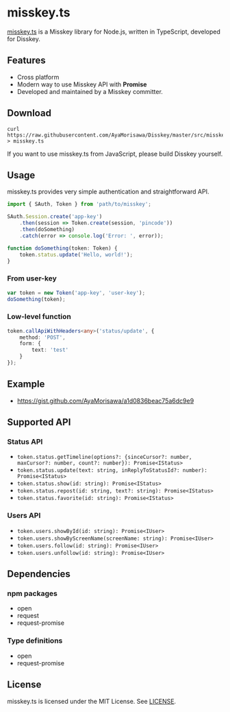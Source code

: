 misskey.ts
====

[misskey.ts](misskey.ts) is a Misskey library for Node.js, written in TypeScript, developed for Disskey.

## Features
* Cross platform
* Modern way to use Misskey API with **Promise**
* Developed and maintained by a Misskey committer.

## Download
```
curl https://raw.githubusercontent.com/AyaMorisawa/Disskey/master/src/misskey.ts > misskey.ts
```

If you want to use misskey.ts from JavaScript, please build Disskey yourself.

## Usage
misskey.ts provides very simple authentication and straightforward API.

```ts
import { SAuth, Token } from 'path/to/misskey';

SAuth.Session.create('app-key')
	.then(session => Token.create(session, 'pincode'))
	.then(doSomething)
	.catch(error => console.log('Error: ', error));

function doSomething(token: Token) {
	token.status.update('Hello, world!');
}
```

### From user-key
```ts
var token = new Token('app-key', 'user-key');
doSomething(token);
```

### Low-level function
```ts
token.callApiWithHeaders<any>('status/update', {
	method: 'POST',
	form: {
		text: 'test'
	}
});
```

## Example
* https://gist.github.com/AyaMorisawa/a1d0836beac75a6dc9e9

## Supported API
### Status API
* `token.status.getTimeline(options?: {sinceCursor?: number, maxCursor?: number, count?: number}): Promise<IStatus>`
* `token.status.update(text: string, inReplyToStatusId?: number): Promise<IStatus>`
* `token.status.show(id: string): Promise<IStatus>`
* `token.status.repost(id: string, text?: string): Promise<IStatus>`
* `token.status.favorite(id: string): Promise<IStatus>`

### Users API
* `token.users.showById(id: string): Promise<IUser>`
* `token.users.showByScreenName(screenName: string): Promise<IUser>`
* `token.users.follow(id: string): Promise<IUser>`
* `token.users.unfollow(id: string): Promise<IUser>`

## Dependencies
### npm packages
* open
* request
* request-promise

### Type definitions
* open
* request-promise

## License
misskey.ts is licensed under the MIT License.
See [LICENSE](../LICENSE).